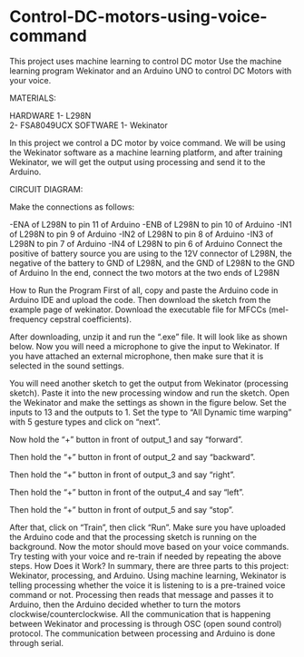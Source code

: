 # Control-DC-motors-using-voice-command
This project uses machine learning to control DC motor
Use the machine learning program Wekinator and an Arduino UNO to control DC Motors with your voice.


MATERIALS:
 
 HARDWARE
 1- L298N 	
 2- FSA8049UCX 
 SOFTWARE
 1- Wekinator
 
 
In this project we control a DC motor by voice command. We will be using the Wekinator software as a machine learning platform, and after training Wekinator, we will get the output using processing and send it to the Arduino.


CIRCUIT DIAGRAM:

Make the connections as follows:

 -ENA of L298N to pin 11 of Arduino
 -ENB of L298N to pin 10 of Arduino
 -IN1 of L298N to pin 9 of Arduino
 -IN2 of L298N to pin 8 of Arduino
 -IN3 of L298N to pin 7 of Arduino
 -IN4 of L298N to pin 6 of Arduino
Connect the positive of battery source you are using to the 12V connector of L298N, the negative of the battery to GND of L298N, and the GND of L298N to the GND of Arduino
In the end, connect the two motors at the two ends of L298N



How to Run the Program
First of all, copy and paste the Arduino code in Arduino IDE and upload the code.
Then download the sketch from the example page of wekinator.
Download the executable file for MFCCs (mel-frequency cepstral coefficients).






After downloading, unzip it and run the “.exe” file. It will look like as shown below. Now you will need a microphone to give the input to Wekinator. If you have attached an external microphone, then make sure that it is selected in the sound settings.








You will need another sketch to get the output from Wekinator (processing sketch). Paste it into the new processing window and run the sketch.
Open the Wekinator and make the settings as shown in the figure below. Set the inputs to 13 and the outputs to 1. Set the type to “All Dynamic time warping” with 5 gesture types and click on “next”.

Now hold the “+” button in front of output_1 and say “forward”.


Then hold the “+” button in front of output_2 and say “backward”.


Then hold the “+” button in front of output_3 and say “right”.


Then hold the “+” button in front of the output_4 and say “left”.



Then hold the “+” button in front of output_5 and say “stop”.



After that, click on “Train”, then click “Run”. Make sure you have uploaded the Arduino code and that the processing sketch is running on the background. Now the motor should move based on your voice commands. Try testing with your voice and re-train if needed by repeating the above steps.
How Does it Work?
In summary, there are three parts to this project: Wekinator, processing, and Arduino. Using machine learning, Wekinator is telling processing whether the voice it is listening to is a pre-trained voice command or not. Processing then reads that message and passes it to Arduino, then the Arduino decided whether to turn the motors clockwise/counterclockwise. All the communication that is happening between Wekinator and processing is through OSC (open sound control) protocol. The communication between processing and Arduino is done through serial.

